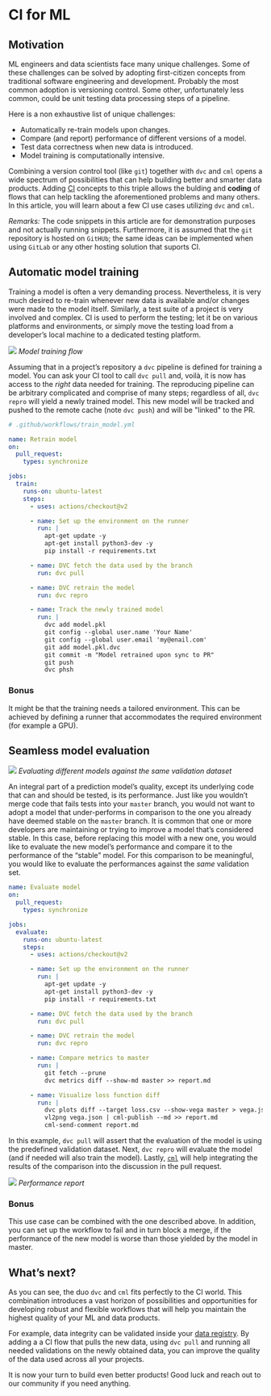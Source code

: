 # CI for ML

## Motivation

ML engineers and data scientists face many unique challenges. Some of these
challenges can be solved by adopting first-citizen concepts from traditional
software engineering and development. Probably the most common adoption is
versioning control. Some other, unfortunately less common, could be unit testing
data processing steps of a pipeline.

Here is a non exhaustive list of unique challenges:

- Automatically re-train models upon changes.
- Compare (and report) performance of different versions of a model.
- Test data correctness when new data is introduced.
- Model training is computationally intensive.

Combining a version control tool (like `git`) together with `dvc` and `cml`
opens a wide spectrum of possibilities that can help building better and smarter
data products. Adding [CI](https://en.wikipedia.org/wiki/Continuous_integration)
concepts to this triple allows the bulding and **coding** of flows that can help
tackling the aforementioned problems and many others. In this article, you will
learn about a few CI use cases utilizing `dvc` and `cml`.

_Remarks:_ The code snippets in this article are for demonstration purposes and
not actually running snippets. Furthermore, it is assumed that the `git`
repository is hosted on `GitHUb`; the same ideas can be implemented when using
`GitLab` or any other hosting solution that suports CI.

## Automatic model training

Training a model is often a very demanding process. Nevertheless, it is very
much desired to re-train whenever new data is available and/or changes were made
to the model itself. Similarly, a test suite of a project is very involved and
complex. CI is used to perform the testing; let it be on various platforms and
environments, or simply move the testing load from a developer’s local machine
to a dedicated testing platform.

![](/img/ci_for_ml_retrain_model.jpg) _Model training flow_

Assuming that in a project’s repository a `dvc` pipeline is defined for training
a model. You can ask your CI tool to call `dvc pull` and, voilà, it is now has
access to the _right_ data needed for training. The reproducing pipeline can be
arbitrary complicated and comprise of many steps; regardless of all, `dvc repro`
will yield a newly trained model. This new model will be tracked and pushed to
the remote cache (note `dvc push`) and will be "linked" to the PR.

```yml
# .github/workflows/train_model.yml

name: Retrain model
on:
  pull_request:
    types: synchronize

jobs:
  train:
    runs-on: ubuntu-latest
    steps:
      - uses: actions/checkout@v2

      - name: Set up the environment on the runner
        run: |
          apt-get update -y
          apt-get install python3-dev -y
          pip install -r requirements.txt

      - name: DVC fetch the data used by the branch
        run: dvc pull

      - name: DVC retrain the model
        run: dvc repro

      - name: Track the newly trained model
        run: |
          dvc add model.pkl
          git config --global user.name 'Your Name'
          git config --global user.email 'my@enail.com'
          git add model.pkl.dvc
          git commit -m "Model retrained upon sync to PR"
          git push
          dvc phsh
```

### Bonus

It might be that the training needs a tailored environment. This can be achieved
by defining a runner that accommodates the required environment (for example a
GPU).

## Seamless model evaluation

![](/img/ci_for_ml_evaluate_models.jpg) _Evaluating different models against the
same validation dataset_

An integral part of a prediction model’s quality, except its underlying code
that can and should be tested, is its performance. Just like you wouldn’t merge
code that fails tests into your `master` branch, you would not want to adopt a
model that under-performs in comparison to the one you already have deemed
stable on the `master` branch. It is common that one or more developers are
maintaining or trying to improve a model that’s considered stable. In this case,
before replacing this model with a new one, you would like to evaluate the new
model’s performance and compare it to the performance of the “stable” model. For
this comparison to be meaningful, you would like to evaluate the performances
against the _same_ validation set.

```yml
name: Evaluate model
on:
  pull_request:
    types: synchronize

jobs:
  evaluate:
    runs-on: ubuntu-latest
    steps:
      - uses: actions/checkout@v2

      - name: Set up the environment on the runner
        run: |
          apt-get update -y
          apt-get install python3-dev -y
          pip install -r requirements.txt

      - name: DVC fetch the data used by the branch
        run: dvc pull

      - name: DVC retrain the model
        run: dvc repro

      - name: Compare metrics to master
        run: |
          git fetch --prune
          dvc metrics diff --show-md master >> report.md

      - name: Visualize loss function diff
        run: |
          dvc plots diff --target loss.csv --show-vega master > vega.json
          vl2png vega.json | cml-publish --md >> report.md
          cml-send-comment report.md
```

In this example, `dvc pull` will assert that the evaluation of the model is
using the predefined validation dataset. Next, `dvc repro` will evaluate the
model (and if needed will also train the model). Lastly,
[`cml`](http://www.cml.dev) will help integrating the results of the comparison
into the discussion in the pull request.

![](/img/ci_for_ml_long_report.png) _Performance report_

### Bonus

This use case can be combined with the one described above. In addition, you can
set up the workflow to fail and in turn block a merge, if the performance of the
new model is worse than those yielded by the model in master.

## What’s next?

As you can see, the duo `dvc` and `cml` fits perfectly to the CI world. This
combination introduces a vast horizon of possibilities and opportunities for
developing robust and flexible workflows that will help you maintain the highest
quality of your ML and data products.

For example, data integrity can be validated inside your
[data registry](/doc/use-cases/data-registries). By adding a a CI flow that
pulls the new data, using `dvc pull` and running all needed validations on the
newly obtained data, you can improve the quality of the data used across all
your projects.

It is now your turn to build even better products! Good luck and reach out to
our community if you need anything.
